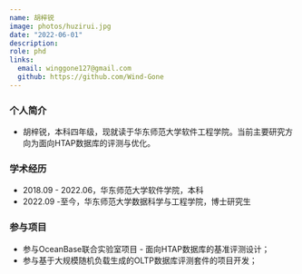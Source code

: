 ```yaml
---
name: 胡梓锐
image: photos/huzirui.jpg
date: "2022-06-01"
description: 
role: phd
links:
  email: winggone127@gmail.com
  github: https://github.com/Wind-Gone
---
```


### 个人简介

- 胡梓锐，本科四年级，现就读于华东师范大学软件工程学院。当前主要研究方向为面向HTAP数据库的评测与优化。

### 学术经历

- 2018.09 - 2022.06，华东师范大学软件学院，本科
- 2022.09 -至今，华东师范大学数据科学与工程学院，博士研究生

### 参与项目

- 参与OceanBase联合实验室项目 - 面向HTAP数据库的基准评测设计；
- 参与基于大规模随机负载生成的OLTP数据库评测套件的项目开发；